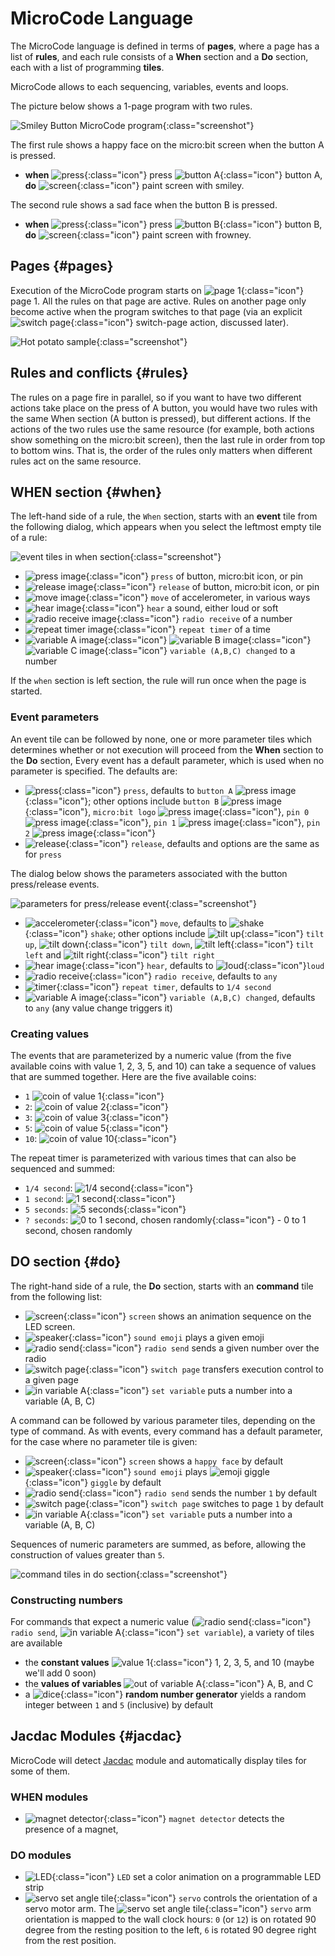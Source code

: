 # MicroCode Language

The MicroCode language is defined in terms of **pages**, where a page has a list of **rules**,
and each rule consists of a **When** section and a **Do** section, each with a list of programming
**tiles**. 

MicroCode allows to each sequencing, variables, events and loops.

The picture below shows a 1-page program with two rules.

![Smiley Button MicroCode program](./images/rule.jpg){:class="screenshot"}


The first rule shows a happy face on the micro:bit screen when the button A is pressed.

-   **when** ![press](./images/generated/icon_S2.png){:class="icon"} press ![button A](./images/generated/icon_F3.png){:class="icon"} button A, **do** ![screen](./images/generated/icon_A5.png){:class="icon"} paint screen with smiley.

The second rule shows a sad face when the button B is pressed.

-   **when** ![press](./images/generated/icon_S2.png){:class="icon"} press ![button B](./images/generated/icon_F4.png){:class="icon"} button B, **do** ![screen](./images/generated/icon_A5.png){:class="icon"} paint screen with frowney.


## Pages {#pages}

Execution of the MicroCode program starts on ![page 1](./images/generated/icon_M1.png){:class="icon"} page 1. All the rules on that page are active.
Rules on another page only become active when the program switches to that page
(via an explicit ![switch page](./images/generated/icon_A1.png){:class="icon"} switch-page action, discussed later).

![Hot potato sample](./images/generated/sample_hot_potato.png){:class="screenshot"}

## Rules and conflicts {#rules}

The rules on a page fire in parallel, so if you want to have two different actions take place
on the press of A button, you would have two rules with the same When section (A button is pressed),
but different actions. If the actions of the two rules use the same resource (for example, both actions
show something on the micro:bit screen), then the last rule in order from top to bottom wins. That is,
the order of the rules only matters when different rules act on the same resource.

## WHEN section {#when}

The left-hand side of a rule, the `When` section, starts with an
**event** tile from the following dialog, which appears when you select the leftmost empty tile of a rule:

![event tiles in when section](./images/whenDialog.jpg){:class="screenshot"}

-   ![press image](./images/generated/icon_S2.png){:class="icon"} `press` of button, micro:bit icon, or pin
-   ![release image](./images/generated/icon_S2B.png){:class="icon"} `release` of button, micro:bit icon, or pin
-   ![move image](./images/generated/icon_S3.png){:class="icon"} `move` of accelerometer, in various ways
-   ![hear image](./images/generated/icon_S8.png){:class="icon"} `hear` a sound, either loud or soft
-   ![radio receive image](./images/generated/icon_S7.png){:class="icon"} `radio receive` of a number
-   ![repeat timer image](./images/generated/icon_S4.png){:class="icon"} `repeat timer` of a time
-   ![variable A image](./images/generated/icon_S9A.png){:class="icon"} ![variable B image](./images/generated/icon_S9B.png){:class="icon"} ![variable C image](./images/generated/icon_S9C.png){:class="icon"} `variable (A,B,C) changed` to a number

If the `when` section is left section,
the rule will run once when the page is started.

### Event parameters

An event tile can be followed by none, one or more parameter tiles which determines whether or not execution will proceed from the **When** section to the **Do** section, Every event has a default parameter, which is used when no parameter is specified. The defaults are:

-   ![press](./images/generated/icon_S2.png){:class="icon"} `press`, defaults to `button A` ![press image](./images/generated/icon_F3.png){:class="icon"};
    other options include `button B` ![press image](./images/generated/icon_F4.png){:class="icon"},
    `micro:bit logo` ![press image](./images/generated/icon_F7.png){:class="icon"},
    `pin 0` ![press image](./images/generated/icon_F0.png){:class="icon"},
    `pin 1` ![press image](./images/generated/icon_F1.png){:class="icon"}, `pin 2` ![press image](./images/generated/icon_F2.png){:class="icon"}
-   ![release](./images/generated/icon_S2B.png){:class="icon"} `release`, defaults and options are the same as for `press`

The dialog below shows the parameters associated with the button press/release events.

![parameters for press/release event](./images/eventParameterDialog.jpg){:class="screenshot"}

-   ![accelerometer](./images/generated/icon_S3.png){:class="icon"} `move`, defaults to ![shake](./images/generated/icon_F17_shake.png){:class="icon"} `shake`; other options include ![tilt up](./images/generated/icon_F17_tilt_up.png){:class="icon"} `tilt up`, ![tilt down](./images/generated/icon_F17_tilt_down.png){:class="icon"} `tilt down`, ![tilt left](./images/generated/icon_F17_tilt_left.png){:class="icon"} `tilt left` and ![tilt right](./images/generated/icon_F17_tilt_right.png){:class="icon"} `tilt right`
-   ![hear image](./images/generated/icon_S8.png){:class="icon"} `hear`, defaults to ![loud](./images/generated/icon_F15.png){:class="icon"}`loud`
-   ![radio receive](./images/generated/icon_S7.png){:class="icon"} `radio receive`, defaults to `any`
-   ![timer](./images/generated/icon_S4.png){:class="icon"} `repeat timer`, defaults to `1/4 second`
-   ![variable A image](./images/generated/icon_S9A.png){:class="icon"} `variable (A,B,C) changed`, defaults to `any` (any value change triggers it)

### Creating values

The events that are parameterized by a numeric value (from the five available coins with value 1, 2, 3, 5, and 10)
can take a sequence of values that are summed together. Here are the five available coins:

-   `1` ![coin of value 1](./images/generated/icon_F8.png){:class="icon"}
-   `2`: ![coin of value 2](./images/generated/icon_F9.png){:class="icon"}
-   `3`: ![coin of value 3](./images/generated/icon_F10.png){:class="icon"}
-   `5`: ![coin of value 5](./images/generated/icon_F11.png){:class="icon"}
-   `10`: ![coin of value 10](./images/generated/icon_F12.png){:class="icon"}

The repeat timer is parameterized with various times that can also be sequenced and summed:

-   `1/4 second`: ![1/4 second](./images/generated/icon_F13.png){:class="icon"}
-   `1 second`: ![1 second](./images/generated/icon_F14.png){:class="icon"}
-   `5 seconds`: ![5 seconds](./images/generated/icon_F19.png){:class="icon"}
-   `? seconds`: ![0 to 1 second, chosen randomly](./images/generated/icon_F18.png){:class="icon"} - 0 to 1 second, chosen randomly

## DO section {#do}

The right-hand side of a rule, the **Do** section, starts with an
**command** tile from the following list:

-   ![screen](./images/generated/icon_A5.png){:class="icon"}  `screen` shows an animation sequence on the LED screen.
-   ![speaker](./images/generated/icon_A2.png){:class="icon"} `sound emoji` plays a given emoji
-   ![radio send](./images/generated/icon_A6.png){:class="icon"} `radio send` sends a given number over the radio
-   ![switch page](./images/generated/icon_A1.png){:class="icon"} `switch page` transfers execution control to a given page
-   ![in variable A](./images/generated/icon_M20A.png){:class="icon"} `set variable` puts a number into a variable (A, B, C)

A command can be followed by various parameter tiles, depending on the type
of command. As with events, every command has a default parameter, for the
case where no parameter tile is given:

-   ![screen](./images/generated/icon_A5.png){:class="icon"} `screen` shows a `happy face` by default
-   ![speaker](./images/generated/icon_A2.png){:class="icon"} `sound emoji` plays ![emoji giggle](./images/generated/icon_M19giggle.png){:class="icon"} `giggle` by default
-   ![radio send](./images/generated/icon_A6.png){:class="icon"} `radio send` sends the number `1` by default
-   ![switch page](./images/generated/icon_A1.png){:class="icon"} `switch page` switches to page `1` by default
-   ![in variable A](./images/generated/icon_M20A.png){:class="icon"} `set variable` puts a number into a variable (A, B, C)

Sequences of numeric parameters are summed, as before, allowing the construction of values greater than `5`.

![command tiles in do section](./images/doDialog.jpg){:class="screenshot"}

### Constructing numbers

For commands that expect a numeric value (![radio send](./images/generated/icon_A6.png){:class="icon"} `radio send`, ![in variable A](./images/generated/icon_M20A.png){:class="icon"} `set variable`), a variety of tiles are available

-   the **constant values** ![value 1](./images/generated/icon_M6.png){:class="icon"} 1, 2, 3, 5, and 10 (maybe we'll add 0 soon)
-   the **values of variables**  ![out of variable A](./images/generated/icon_S9A.png){:class="icon"} A, B, and C
-   a ![dice](./images/generated/icon_M22.png){:class="icon"} **random number generator** yields a random integer between `1` and `5` (inclusive) by default

## Jacdac Modules {#jacdac}

MicroCode will detect [Jacdac](https://aka.ms/jacdac) module and automatically display tiles for some of them.

### WHEN modules

- ![magnet detector](./images/generated/icon_S10.png){:class="icon"} `magnet detector` detects the presence of a magnet,

### DO modules

- ![LED](./images/generated/icon_A8.png){:class="icon"} `LED` set a color animation on a programmable LED strip
- ![servo set angle tile](./images/generated/icon_A21_.png){:class="icon"} `servo` controls the orientation of a servo motor arm. The ![servo set angle tile](./images/generated/icon_A21_.png){:class="icon"} `servo` arm orientation is mapped to the wall clock hours: `0` (or `12`) is on rotated 90 degree from the resting position to the left, `6` is rotated 90 degree right from the rest position.